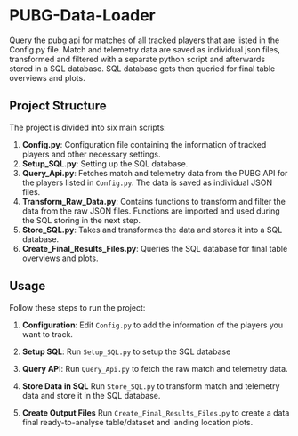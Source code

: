 # PUBG-Data-Loader
Query the pubg api for matches of all tracked players that are listed in the Config.py file. Match and telemetry data are saved as individual json files, transformed and filtered with a separate python script and afterwards stored in a SQL database. SQL database gets then queried for final table overviews and plots.

## Project Structure

The project is divided into six main scripts:

1. **Config.py**: Configuration file containing the information of tracked players and other necessary settings.
2. **Setup_SQL.py**: Setting up the SQL database.
3. **Query_Api.py**: Fetches match and telemetry data from the PUBG API for the players listed in `Config.py`. The data is saved as individual JSON files.
4. **Transform_Raw_Data.py**: Contains functions to transform and filter the data from the raw JSON files. Functions are imported and used during the SQL storing in the next step.
5. **Store_SQL.py**: Takes and transformes the data and stores it into a SQL database.
6. **Create_Final_Results_Files.py**: Queries the SQL database for final table overviews and plots.

## Usage

Follow these steps to run the project:

1. **Configuration**:
   Edit `Config.py` to add the information of the players you want to track.

2. **Setup SQL**:
   Run `Setup_SQL.py` to setup the SQL database

3. **Query API**:
   Run `Query_Api.py` to fetch the raw match and telemetry data.

4. **Store Data in SQL**
   Run `Store_SQL.py` to transform match and telemetry data and store it in the SQL database.

5. **Create Output Files**
   Run `Create_Final_Results_Files.py` to create a data final ready-to-analyse table/dataset and landing location plots.

